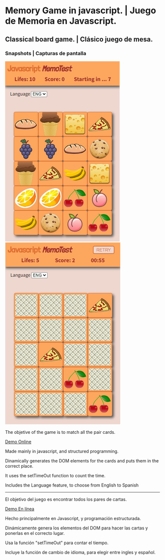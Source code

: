 # Memory Game in javascript. | Juego de Memoria en Javascript.
## Classical board game. | Clásico juego de mesa.
### Snapshots | Capturas de pantalla
![Memotest02](/imgs/snapshots/memotest02.jpg)
![Memotest03](/imgs/snapshots/memotest03.jpg)

<p>The objetive of the game is to match all the pair cards.</p>
<a href="https://hernanruscica.github.io/memotest/" target ="_blank">Demo Online</a>
<p>Made mainly in javascript, and structured programming.</p>
<p>Dinamically generates the DOM elements for the cards and puts them in the correct place.</p>
<p>It uses the setTimeOut function to count the time.</p>
<p>Includes the Language feature, to choose from English to Spanish</p>
<hr>
<p>El objetivo del juego es encontrar todos los pares de cartas.</p>
<a href="https://hernanruscica.github.io/memotest/" target ="_blank">Demo En línea</a>
<p>Hecho principalmente en Javascript, y programación estructurada.</p>
<p>Dinámicamente genera los elementos del DOM para hacer las cartas y ponerlas en el correcto lugar.</p>
<p>Usa la función "setTimeOut" para contar el tiempo.</p>
<p>Incluye la función de cambio de idioma, para elegir entre ingles y español.</p>
